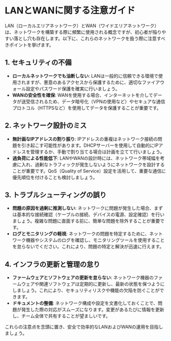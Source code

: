 # LANとWANに関する注意ガイド

LAN（ローカルエリアネットワーク）とWAN（ワイドエリアネットワーク）は、ネットワークを構築する際に頻繁に使用される概念ですが、初心者が陥りやすい落とし穴も存在します。以下に、これらのネットワークを扱う際に注意すべきポイントを挙げます。

## 1. セキュリティの不備

- **ローカルネットワークでも油断しない**: LANは一般的に信頼できる環境で使用されますが、悪意のあるアクセスから保護するために、適切なファイアウォール設定やパスワード保護を確実に行いましょう。
- **WANの安全性を確保**: WANを使用する場合、インターネットを介してデータが送受信されるため、データ暗号化（VPNの使用など）やセキュアな通信プロトコル（HTTPSなど）を使用してデータを保護することが重要です。

## 2. ネットワーク設計のミス

- **無計画なIPアドレスの割り振り**: IPアドレスの重複はネットワーク接続の問題を引き起こす可能性があります。DHCPサーバーを使用して自動的にIPアドレスを管理するか、手動で割り当てる場合は計画を立てて行いましょう。
- **過負荷による性能低下**: LANやWANの設計時には、ネットワーク帯域幅を考慮に入れ、過剰なトラフィックが発生しないようにネットワークを設計することが重要です。QoS（Quality of Service）設定を活用して、重要な通信に優先順位を付けることも検討しましょう。

## 3. トラブルシューティングの誤り

- **問題の原因を過剰に推測しない**: ネットワークに問題が発生した場合、まずは基本的な接続確認（ケーブルの接続、デバイスの電源、設定確認）を行いましょう。複雑な問題に直面する前に、簡単な問題を除外することが重要です。
- **ログとモニタリングの軽視**: ネットワークの問題を特定するために、ネットワーク機器やシステムのログを確認し、モニタリングツールを使用することを怠らないでください。これにより、問題の特定と解決が迅速に行えます。

## 4. インフラの更新と管理の怠り

- **ファームウェアとソフトウェアの更新を怠らない**: ネットワーク機器のファームウェアや関連ソフトウェアは定期的に更新し、最新の状態を保つようにしましょう。これにより、セキュリティリスクや機能の欠陥を防ぐことができます。
- **ドキュメントの整備**: ネットワーク構成や設定を文書化しておくことで、問題が発生した際の対応がスムーズになります。変更があるたびに情報を更新し、チーム全体で共有することが望ましいです。

これらの注意点を念頭に置き、安全で効率的なLANおよびWANの運用を目指しましょう。